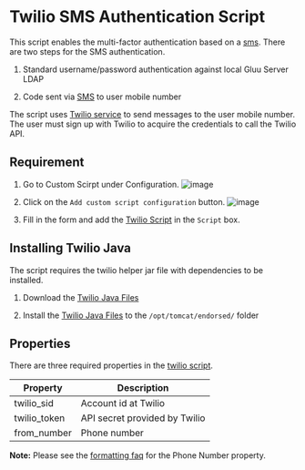 # Twilio SMS Authentication Script
This script enables the multi-factor authentication based on a [sms][sms]. 
There are two steps for the SMS authentication.

1. Standard username/password authentication against local Gluu Server LDAP

2. Code sent via [SMS][sms] to user mobile number

The script uses [Twilio service](https://www.twilio.com/) to send messages to the 
user mobile number. The user must sign up with Twilio to acquire the credentials to call the 
Twilio API.
## Requirement

1. Go to Custom Scirpt under Configuration.
![image](https://raw.githubusercontent.com/GluuFederation/docs/master/sources/img/2.4/config-script_menu.png)

2. Click on the `Add custom script configuration` button.
![image](https://raw.githubusercontent.com/GluuFederation/docs/master/sources/img/2.4/config-script_add.png)

3. Fill in the form and add the [Twilio Script](https://raw.githubusercontent.com/GluuFederation/oxAuth/master/Server/integrations/TwilioSMS/TwilioSmsAuthenticator.py) in the `Script` box.
## Installing Twilio Java 
The script requires the twilio helper jar file with dependencies to be installed.

1. Download the [Twilio Java Files](http://search.maven.org/#browse%7C-1416163511)

2. Install the [Twilio Java Files](http://search.maven.org/#browse%7C-1416163511) to the `/opt/tomcat/endorsed/` folder

## Properties
There are three required properties in the [twilio script](https://raw.githubusercontent.com/GluuFederation/oxAuth/master/Server/integrations/TwilioSMS/TwilioSmsAuthenticator.py).

|	Property	|	Description			|
|-----------------------|---------------------------------------|
|	twilio_sid	|	Account id at Twilio		|
|	twilio_token	|	API secret provided by Twilio	|
|	from_number	|	Phone number			|

**Note:** Please see the [formatting faq](https://www.twilio.com/help/faq/phone-numbers/how-do-i-format-phone-numbers-to-work-internationally) for the Phone Number property.

[sms]: https://en.wikipedia.org/wiki/Short_Message_Service "short message service"
